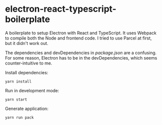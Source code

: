# electron-react-typescript-boilerplate

A boilerplate to setup Electron with React and TypeScript. It uses Webpack to
compile both the Node and frontend code. I tried to use Parcel at first, but it
didn't work out.

The dependencies and devDependencies in _package.json_ are a confusing. For some reason,
Electron has to be in the devDependencies, which seems counter-intuitive to me.

Install dependencies:

```
yarn install
```

Run in development mode:

```
yarn start
```

Generate application:

```
yarn run pack
```
